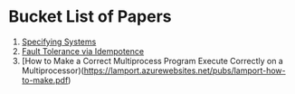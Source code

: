# Bucket List of Papers

1. [Specifying Systems](https://lamport.azurewebsites.net/tla/book-02-08-08.pdf)
2. [Fault Tolerance via Idempotence](https://www.microsoft.com/en-us/research/wp-content/uploads/2016/02/popl38-ramalingam.pdf)
3. [How to Make a Correct Multiprocess Program Execute Correctly on a Multiprocessor)(https://lamport.azurewebsites.net/pubs/lamport-how-to-make.pdf)

